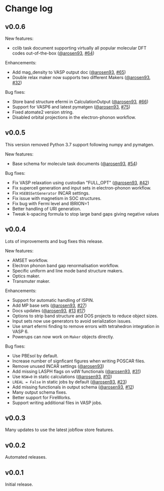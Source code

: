 Change log
==========

v0.0.6
------

New features:

- cclib task document supporting virtually all popular molecular DFT codes out-of-the-box
  ([@arosen93](https://github.com/arosen93), [#64](https://github.com/materialsproject/atomate2/pull/64))

Enhancements:

- Add mag_density to VASP output doc ([@arosen93](https://github.com/arosen93), [#65](https://github.com/materialsproject/atomate2/pull/66))
- Double relax maker now supports two different Makers ([@arosen93](https://github.com/arosen93), [#32](https://github.com/materialsproject/atomate2/pull/32))

Bug fixes:

- Store band structure efermi in CalculationOutput ([@arosen93](https://github.com/arosen93), [#66](https://github.com/materialsproject/atomate2/pull/66))
- Support for VASP6 and latest pymatgen ([@arosen93](https://github.com/arosen93), [#75](https://github.com/materialsproject/atomate2/pull/75))
- Fixed atomate2 version string.
- Disabled orbital projections in the electron-phonon workflow.


v0.0.5
------

This version removed Python 3.7 support following numpy and pymatgen.

New features:

- Base schema for molecule task documents ([@arosen93](https://github.com/arosen93), [#54](https://github.com/materialsproject/atomate2/pull/54))

Bug fixes:

- Fix VASP relaxation using custodian "FULL_OPT" ([@arosen93](https://github.com/arosen93), [#42](https://github.com/materialsproject/atomate2/pull/42))
- Fix supercell generation and input sets in electron-phonon workflow.
- Fix `HSEBSSetGenerator` INCAR settings.
- Fix issue with magnetism in SOC structures.
- Fix bug with Fermi level and IBRION=1
- Better handling of URI generation.
- Tweak k-spacing formula to stop large band gaps giving negative values


v0.0.4
------

Lots of improvements and bug fixes this release.

New features:

- AMSET workflow.
- Electron phonon band gap renormalisation workflow.
- Specific uniform and line mode band structure makers.
- Optics maker.
- Transmuter maker.

Enhancements:

- Support for automatic handling of ISPIN.
- Add MP base sets ([@arosen93](https://github.com/arosen93), [#27](https://github.com/materialsproject/atomate2/pull/27))
- Docs updates ([@arosen93](https://github.com/arosen93), [#13](https://github.com/materialsproject/atomate2/pull/13) [#17](https://github.com/materialsproject/atomate2/pull/17))
- Options to strip band structure and DOS projects to reduce object sizes.
- Input sets now use generators to avoid serialization issues.
- Use smart efermi finding to remove errors with tetrahedron integration in VASP 6.
- Powerups can now work on `Maker` objects directly.

Bug fixes:

- Use PBEsol by default.
- Increase number of signficant figures when writing POSCAR files.
- Remove unused INCAR settings ([@arosen93](https://github.com/arosen93))
- Add missing LASPH flags on vdW functionals ([@arosen93](https://github.com/arosen93), [#31](https://github.com/materialsproject/atomate2/pull/31))
- Use `NSW=0` in static calculations ([@arosen93](https://github.com/arosen93), [#10](https://github.com/materialsproject/atomate2/pull/10))
- `LREAL = False` in static jobs by default ([@arosen93](https://github.com/arosen93), [#23](https://github.com/materialsproject/atomate2/pull/23))
- Add missing functionals in output schema ([@arosen93](https://github.com/arosen93), [#12](https://github.com/materialsproject/atomate2/pull/12))
- Many output schema fixes.
- Better support for FireWorks.
- Support writing additional files in VASP jobs.

v0.0.3
------

Many updates to use the latest jobflow store features.

v0.0.2
------

Automated releases.

v0.0.1
------

Initial release.
